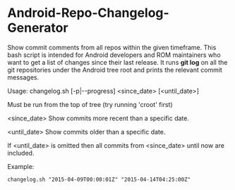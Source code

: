 # Android-Repo-Changelog-Generator
Show commit comments from all repos within the given timeframe.
This bash script is intended for Android developers and ROM maintainers who want to get a list of changes since their last release. It runs **git log** on all the git repositories under the Android tree root and prints the relevant commit messages.

Usage:
	changelog.sh [-p|--progress] &lt;since_date&gt; [&lt;until_date&gt;]

Must be run from the top of tree (try running 'croot' first)

&lt;since_date&gt;
	Show commits more recent than a specific date.

&lt;until_date&gt;
	Show commits older than a specific date.


If &lt;until_date&gt; is omitted then all commits from &lt;since_date&gt; until now are included.

Example:

	changelog.sh "2015-04-09T00:00:01Z" "2015-04-14T04:25:00Z"



